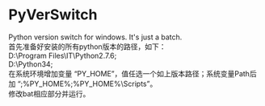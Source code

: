 # PyVerSwitch
Python version switch for windows. It's just a batch.  
首先准备好安装的所有python版本的路径，如下：  
D:\Program Files\IT\Python2.7.6;  
D:\Python34;  
在系统环境增加变量 “PY_HOME”，值任选一个如上版本路径；系统变量Path后加 “;%PY_HOME%;%PY_HOME%\Scripts”。  
修改bat相应部分并运行。
